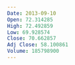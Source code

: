 ```yaml
---
Date: 2013-09-10
Open: 72.314285
High: 72.492859
Low: 69.928574
Close: 70.662857
Adj Close: 58.100861
Volume: 185798900
---
```

